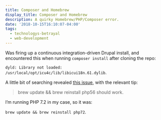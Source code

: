 ```yaml
---
title: Composer and Homebrew
display_title: Composer and Homebrew
description: A quirky Homebrew/PHP/Composer error.
date: '2018-10-15T16:10:07-04:00'
tags:
  - technologys-betrayal
  - web-development
---
```

Was firing up a continuous integration-driven Drupal install, and encountered this when running `composer install` after cloning the repo:

`dyld: Library not loaded: /usr/local/opt/icu4c/lib/libicui18n.61.dylib`.

A little bit of searching revealed [this issue](https://github.com/Homebrew/homebrew-php/issues/1710), with the relevant tip:

> brew update &amp;&amp; brew reinstall php56 should work.

I’m running PHP 7.2 in my case, so it was:

`brew update && brew reinstall php72`.
